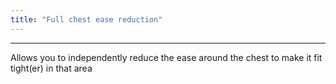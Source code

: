 ```yaml
---
title: "Full chest ease reduction"
---
```


***

Allows you to independently reduce the ease around the chest to make it fit tight(er) in that area




